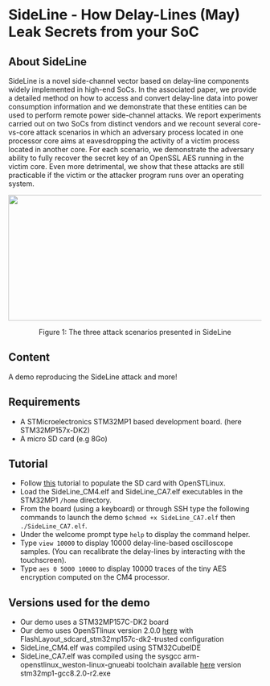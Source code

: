 # SideLine - How Delay-Lines (May) Leak Secrets from your SoC

## About SideLine

SideLine is a novel side-channel vector based on delay-line components widely implemented in high-end SoCs. In the associated paper, we provide a detailed method on how to access and convert delay-line data into power consumption information and we demonstrate that these entities can be used to perform remote power side-channel attacks. We report experiments carried out on two SoCs from distinct vendors and we recount several core-vs-core attack scenarios in which an adversary process located in one processor core aims at eavesdropping the activity of a victim process located in another core. For each scenario, we demonstrate the adversary ability to fully recover the secret key of an OpenSSL AES running in the victim core. Even more detrimental, we show that these attacks are still practicable if the victim or the attacker program runs over an operating system.

<p align="center">
<img src="https://user-images.githubusercontent.com/67143135/85726797-bac67600-b6f6-11ea-9162-8daf8975c3bd.png" width="700" height="250">
</p>
<p align="center"> Figure 1: The three attack scenarios presented in SideLine<p align="center">
  
## Content

A demo reproducing the SideLine attack and more!

## Requirements
- A STMicroelectronics STM32MP1 based development board. (here STM32MP157x-DK2)
- A micro SD card (e.g 8Go)

## Tutorial

- Follow [this](https://wiki.st.com/stm32mpu/wiki/Getting_started/STM32MP1_boards/STM32MP157x-DK2/Let%27s_start/Populate_the_target_and_boot_the_image) tutorial to populate the SD card with OpenSTLinux.
- Load the SideLine_CM4.elf and SideLine_CA7.elf executables in the STM32MP1 ``/home`` directory.
- From the board (using a keyboard) or through SSH type the following commands to launch the demo ``$chmod +x SideLine_CA7.elf`` then ``./SideLine_CA7.elf``.
- Under the welcome prompt type ``help`` to display the command helper.
- Type ``view 10000`` to display 10000 delay-line-based oscilloscope samples. (You can recalibrate the delay-lines by interacting with the touchscreen).
- Type ``aes 0 5000 10000`` to display 10000 traces of the tiny AES encryption computed on the CM4 processor.

## Versions used for the demo

- Our demo uses a STM32MP157C-DK2 board
- Our demo uses OpenSTlinux version 2.0.0 [here](https://www.st.com/content/st_com/en/products/embedded-software/mcu-mpu-embedded-software/stm32-embedded-software/stm32-mpu-openstlinux-distribution/stm32mp1starter.html) with FlashLayout_sdcard_stm32mp157c-dk2-trusted configuration
- SideLine_CM4.elf was compiled using STM32CubeIDE 
- SideLine_CA7.elf was compiled using the sysgcc arm-openstlinux_weston-linux-gnueabi toolchain available [here](https://gnutoolchains.com/stm32mp1/) version stm32mp1-gcc8.2.0-r2.exe









